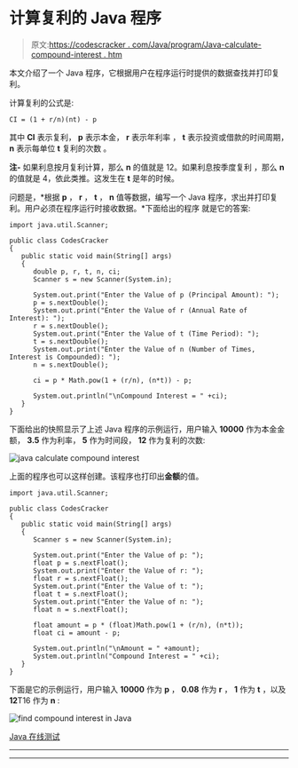 # 计算复利的 Java 程序

> 原文:[https://codescracker . com/Java/program/Java-calculate-compound-interest . htm](https://codescracker.com/java/program/java-calculate-compound-interest.htm)

本文介绍了一个 Java 程序，它根据用户在程序运行时提供的数据查找并打印复利。

计算复利的公式是:

```
CI = (1 + r/n)(nt) - p
```

其中 **CI** 表示复利， **p** 表示本金， **r** 表示年利率 ， **t** 表示投资或借款的时间周期， **n** 表示每单位 **t** 复利的次数 。

**注-** 如果利息按月复利计算，那么 **n** 的值就是 12。如果利息按季度复利 ，那么 **n** 的值就是 4，依此类推。这发生在 **t** 是年的时候。

问题是，*根据 **p** ， **r** ， **t** ， **n** 值等数据，编写一个 Java 程序，求出并打印复利。用户必须在程序运行时接收数据。*下面给出的程序 就是它的答案:

```
import java.util.Scanner;

public class CodesCracker
{
   public static void main(String[] args)
   {
      double p, r, t, n, ci;
      Scanner s = new Scanner(System.in);

      System.out.print("Enter the Value of p (Principal Amount): ");
      p = s.nextDouble();
      System.out.print("Enter the Value of r (Annual Rate of Interest): ");
      r = s.nextDouble();
      System.out.print("Enter the Value of t (Time Period): ");
      t = s.nextDouble();
      System.out.print("Enter the Value of n (Number of Times, Interest is Compounded): ");
      n = s.nextDouble();

      ci = p * Math.pow(1 + (r/n), (n*t)) - p;

      System.out.println("\nCompound Interest = " +ci);
   }
}
```

下面给出的快照显示了上述 Java 程序的示例运行，用户输入 **10000** 作为本金金额， **3.5** 作为利率， **5** 作为时间段， **12** 作为复利的次数:

![java calculate compound interest](../Images/5aab67022647dab3db1e5f963d5d84b5.png)

上面的程序也可以这样创建。该程序也打印出**金额**的值。

```
import java.util.Scanner;

public class CodesCracker
{
   public static void main(String[] args)
   {
      Scanner s = new Scanner(System.in);

      System.out.print("Enter the Value of p: ");
      float p = s.nextFloat();
      System.out.print("Enter the Value of r: ");
      float r = s.nextFloat();
      System.out.print("Enter the Value of t: ");
      float t = s.nextFloat();
      System.out.print("Enter the Value of n: ");
      float n = s.nextFloat();

      float amount = p * (float)Math.pow(1 + (r/n), (n*t));
      float ci = amount - p;

      System.out.println("\nAmount = " +amount);
      System.out.println("Compound Interest = " +ci);
   }
}
```

下面是它的示例运行，用户输入 **10000** 作为 **p** ， **0.08** 作为 **r** ， **1** 作为 **t** ，以及**12**T16 作为 **n** :

![find compound interest in Java](../Images/bc427483b1553856fb8d490b7f4769e7.png)

[Java 在线测试](/exam/showtest.php?subid=1)

* * *

* * *